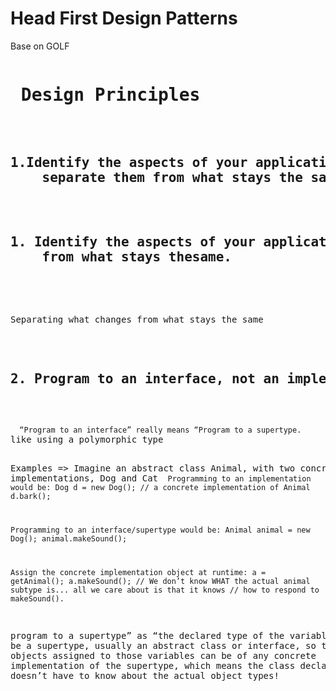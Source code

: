 <h1> Head First Design Patterns </h1>
Base on GOLF
<pre>
<h1> Design Principles </h1>

<h2>1.Identify the aspects of your application that vary and 
	separate them from what stays the same. </h2>

<h2>1. Identify the aspects of your application that vary and separate them 
	from what stays thesame. </h2>

<P>
Separating what changes from what stays the same
</P>

<h2>2. Program to an interface, not an implementation </h2>
<p> 
<code>	“Program to an interface” really means “Program to a supertype. </code>
like using a polymorphic type

Examples => Imagine an abstract class Animal, with two concrete implementations, Dog and Cat
<code>
Programming to an implementation would be:
Dog d = new Dog(); // a concrete implementation of Animal
d.bark();

Programming to an interface/supertype would be:
Animal animal = new Dog();
animal.makeSound();

Assign the concrete implementation object at
runtime:
a = getAnimal();
a.makeSound(); // We don’t know WHAT the actual animal subtype is... all we care about is that it knows
			   // how to respond to makeSound().
</code>

 
program to a supertype” as “the declared type of the variables should be a supertype,
usually an abstract class or interface, so that the objects assigned to those
variables can be of any concrete implementation of the supertype, which
means the class declaring them doesn’t have to know about the actual object
types!

</p>


</pre>
